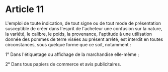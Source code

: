 # Article 11

L'emploi de toute indication, de tout signe ou de tout mode de présentation susceptible de créer dans l'esprit de l'acheteur une confusion sur la nature, la variété, le calibre, le poids, la provenance, l'aptitude à une utilisation donnée des pommes de terre visées au présent arrêté, est interdit en toutes circonstances, sous quelque forme que ce soit, notamment :

1° Dans l'étiquetage ou affichage de la marchandise elle-même ;

2° Dans tous papiers de commerce et avis publicitaires.
